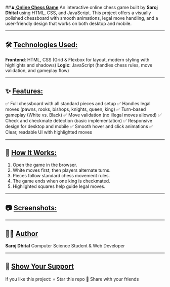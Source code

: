 ##♟<u> **Online Chess Game**</u>
An interactive online chess game built by **Saroj Dhital** using HTML, CSS, and JavaScript. 
This project offers a visually polished chessboard with smooth animations, legal move handling, and a user-friendly design that works on both desktop and mobile.
***
## 🛠️ <u>**Technologies Used:**</u>
**Frontend**: HTML, CSS (Grid & Flexbox for layout, modern styling with highlights and shadows)
**Logic**: JavaScript (handles chess rules, move validation, and gameplay flow)
***
## ✨ <u>**Features:**</u>
✅ Full chessboard with all standard pieces and setup
✅ Handles legal moves (pawns, rooks, bishops, knights, queen, king)
✅ Turn-based gameplay (White vs. Black)
✅ Move validation (no illegal moves allowed)
✅ Check and checkmate detection (basic implementation)
✅ Responsive design for desktop and mobile
✅ Smooth hover and click animations
✅ Clear, readable UI with highlighted moves
***
## 🚀 <u>**How It Works:**</u>
1. Open the game in the browser.
2. White moves first, then players alternate turns.
3. Pieces follow standard chess movement rules.
4. The game ends when one king is checkmated.
5. Highlighted squares help guide legal moves.
***
## 📷 <u>**Screenshots:**</u>
***
## 👨‍💻 <u>**Author**</u>
**Saroj Dhital** Computer Science Student & Web Developer
***
## 🌟 <u>**Show Your Support**</u>
If you like this project:
⭐ Star this repo
🔗 Share with your friends
